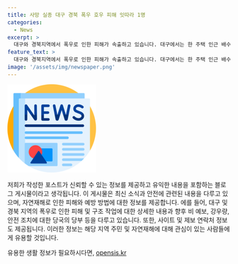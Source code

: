 ```yaml
---
title: 사망 실종 대구 경북 폭우 호우 피해 잇따라 1명
categories:
  - News
excerpt: >
  대구와 경북지역에서 폭우로 인한 피해가 속출하고 있습니다. 대구에서는 한 주택 인근 배수로에서 60대 남성이 급류에 휩쓸려 숨지는 사고가 발생하였으며, 고립된 주민들과 갇힌 직원들을 구조하는 등 많은 안전조치가 이뤄졌습니다. 현재 대구 군위군에는 산사태 경보, 달성군·동구·북구에는 산사태 주의보가 내려졌으며, 기상당국은 추가 강우에 대비해 시설물 관리와 안전사고에 대해 유의하라고 당부하고 있습니다. (150자)
feature_text: >
  대구와 경북지역에서 폭우로 인한 피해가 속출하고 있습니다. 대구에서는 한 주택 인근 배수로에서 60대 남성이 급류에 휩쓸려 숨지는 사고가 발생하였으며, 고립된 주민들과 갇힌 직원들을 구조하는 등 많은 안전조치가 이뤄졌습니다. 현재 대구 군위군에는 산사태 경보, 달성군·동구·북구에는 산사태 주의보가 내려졌으며, 기상당국은 추가 강우에 대비해 시설물 관리와 안전사고에 대해 유의하라고 당부하고 있습니다. (150자)
image: '/assets/img/newspaper.png'
---
```


<p><img src="/assets/img/newspaper.png" alt="kimp 속보" /></p>

<p>저희가 작성한 포스트가 신뢰할 수 있는 정보를 제공하고 유익한 내용을 포함하는 블로그 게시물이라고 생각됩니다. 이 게시물은 최신 소식과 안전에 관련된 내용을 다루고 있으며, 자연재해로 인한 피해와 예방 방법에 대한 정보를 제공합니다. 에를 들어, 대구 및 경북 지역의 폭우로 인한 피해 및 구조 작업에 대한 상세한 내용과 향후 비 예보, 강우량, 안전 조치에 대한 당국의 당부 등을 다루고 있습니다. 또한, 사이트 및 제보 연락처 정보도 제공됩니다. 이러한 정보는 해당 지역 주민 및 자연재해에 대해 관심이 있는 사람들에게 유용할 것입니다.</p>
유용한 생활 정보가 필요하시다면, <a href="https://opensis.kr" rel="dofollow">opensis.kr</a>


